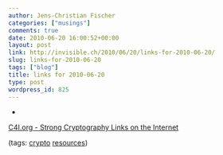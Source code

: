 ```yaml
---
author: Jens-Christian Fischer
categories: ["musings"]
comments: true
date: 2010-06-20 16:00:52+00:00
layout: post
link: http://invisible.ch/2010/06/20/links-for-2010-06-20/
slug: links-for-2010-06-20
tags: ["blog"]
title: links for 2010-06-20
type: post
wordpress_id: 825
---
```


  * 
                

[C4I.org - Strong Cryptography Links on the Internet](http://www.c4i.org/erehwon/crypto.html)


                
                

(tags: [crypto](http://delicious.com/jaycee/crypto) [resources](http://delicious.com/jaycee/resources))


            
